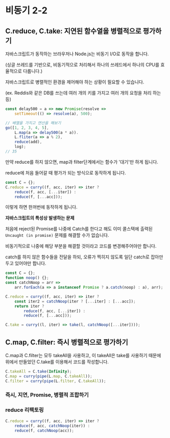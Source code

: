 # 비동기 2-2

## C.reduce, C.take: 지연된 함수열을 병렬적으로 평가하기

자바스크립트가 동작하는 브라우저나 Node.js는 비동기 I/O로 동작을 합니다.

(싱글 쓰레드를 기반으로, 비동기적으로 처리해서 하나의 쓰레드에서 하나의 CPU를 효율적으로 다룹니다.)

자바스크립트로 병렬적인 환경을 제어해야 하는 상황이 필요할 수 있습니다.

(ex. Reddis와 같은 DB를 쓰는데 여러 개의 키를 가지고 여러 개의 요청을 처리 하는 등)

```jsx
const delay500 = a => new Promise(resolve =>
	setTimeout(() => resolve(a), 500);

// 배열을 가지고 연산을 해보기
go([1, 2, 3, 4, 5],
	L.map(a => delay500(a * a)).
	L.fliter(a => a % 2),
	reduce(add),
	log);
// 35
```

만약 reduce를 하지 않으면, map과 filter단계에서는 함수가 '대기'만 하게 됩니다.

reduce에 처음 들어갈 때 평가가 되는 방식으로 동작하게 됩니다.

```jsx
const C = {};
C.reduce = curry((f, acc, iter) => iter ?
	reduce(f, acc, [...iter]) :
	reduce(f, [...acc]));
```

이렇게 하면 한꺼번에 동작하게 됩니다.

**자바스크립트의 특성상 발생하는 문제**

처음에 reject된 Promise를 나중에 Catch를 한다고 해도 이미 콜스택에 출력된 `Uncaught (in promise)` 문제를 해결할 수가 없습니다.

비동기적으로 나중에 해당 부분을 해결할 것이라고 코드를 변경해주어야만 합니다.

catch를 하지 않은 함수들을 전달을 하되, 오류가 찍히지 않도록 일단 catch로 잡아만 두고 있어야만 합니다.

```jsx
const C = {};
function noop() {};
const catchNoop = arr => 
	arr.forEach(a => a instanceof Promise ? a.catch(noop) : a), arr);

C.reduce = curry((f, acc, iter) => iter ?
	const iter2 = catchNoop(iter ? [...iter] : [...acc]);
	return iter ? 
		reduce(f, acc, [...iter]) :
		reduce(f, [...acc]));
```

```jsx
C.take = curry((l, iter) => take(l, catchNoop([...iter])));
```

## C.map, C.filter: 즉시 병렬적으로 평가하기

C.map과 C.filter는 모두 takeAll을 사용하고, 이 takeAll은 take를 사용하기 때문에 위에서 만들었던 C.take를 이용해서 코드를 작성합니다.

```jsx
C.takeAll = C.take(Infinity);
C.map = curry(pipe(L.map, C.takeAll));
C.filter = curry(pipe(L.filter, C.takeAll));
```

### 즉시, 지연, Promise, 병렬적 조합하기

### reduce 리팩토링

```jsx
C.reduce = curry((f, acc, iter) => iter ?
	reduce(f, acc, catchNoop(iter)) :
	reduce(f, catchNoop(acc));
```
